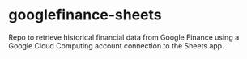 # googlefinance-sheets
Repo to retrieve historical financial data from Google Finance using a Google Cloud Computing account connection to the Sheets app.
